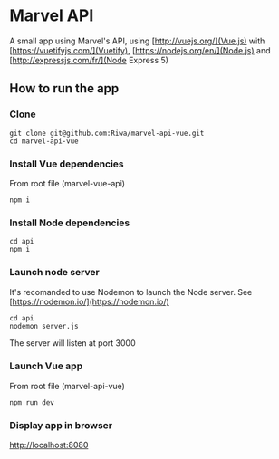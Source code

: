 # Marvel API
A small app using Marvel's API, using [http://vuejs.org/](Vue.js) with [https://vuetifyjs.com/](Vuetify), [https://nodejs.org/en/](Node.js) and [http://expressjs.com/fr/](Node Express 5)

## How to run the app

### Clone
    git clone git@github.com:Riwa/marvel-api-vue.git 
    cd marvel-api-vue

### Install Vue dependencies
From root file (marvel-vue-api)

    npm i

### Install Node dependencies
    cd api
    npm i

### Launch node server
It's recomanded to use Nodemon to launch the Node server.
See [https://nodemon.io/](https://nodemon.io/)

    cd api
    nodemon server.js
The server will listen at port 3000

### Launch Vue app
From root file (marvel-api-vue)

    npm run dev

### Display app in browser
[http://localhost:8080](http://localhost:8080)